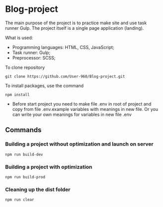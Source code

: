 # Blog-project

The main purpose of the project is to practice make site and use task runner Gulp. The project itself is a single page application (landing).

What is used:

- Programming languages: HTML, CSS, JavaScript;
- Task runner: Gulp;
- Preprocessor: SCSS;

To clone repository

```shell
git clone https://github.com/User-960/Blog-project.git
```

To install packages, use the command

```shell
npm install
```
* Before start project you need to make file .env in root of project and copy from file .env.example variables with meanings in new file. Or you can write your own meanings for variables in new file .env

## Commands

### Building a project without optimization and launch on server

```shell
npm run build-dev
```

### Building a project with optimization

```shell
npm run build-prod
```

### Cleaning up the dist folder

```shell
npm run clear
```
